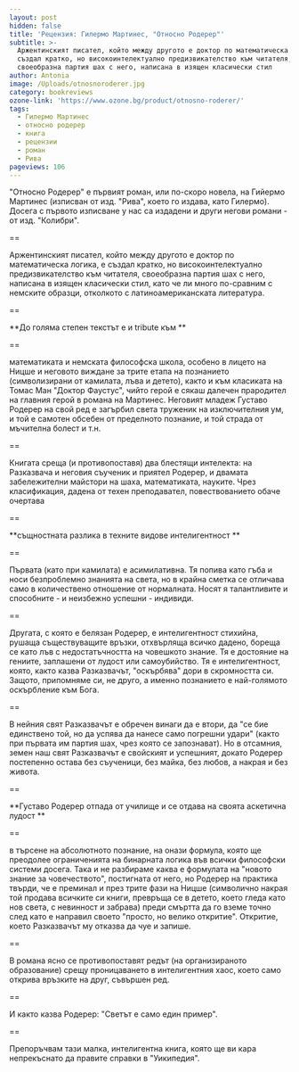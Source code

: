 ```yaml
---
layout: post
hidden: false
title: 'Рецензия: Гилермо Мартинес, "Относно Родерер"'
subtitle: >-
  Аржентинският писател, който между другото е доктор по математическа логика, е
  създал кратко, но високоинтелектуално предизвикателство към читателя,
  своеобразна партия шах с него, написана в изящен класически стил
author: Antonia
image: /Uploads/otnosnoroderer.jpg
category: bookreviews
ozone-link: 'https://www.ozone.bg/product/otnosno-roderer/'
tags:
  - Гилермо Мартинес
  - относно родерер
  - книга
  - рецензии
  - роман
  - Рива
pageviews: 106
---
```

"Относно Родерер" е първият роман, или по-скоро новела, на Гийермо Мартинес (изписван от изд. "Рива", което го издава, като Гилермо). Досега с първото изписване у нас са издадени и други негови романи - от изд. "Колибри". 

\==

Аржентинският писател, който между другото е доктор по математическа логика, е създал кратко, но високоинтелектуално предизвикателство към читателя, своеобразна партия шах с него, написана в изящен класически стил, като че ли много по-сравним с немските образци, отколкото с латиноамериканската литература. 

\==

**До голяма степен текстът е и tribute към **

\==

математиката и немската философска школа, особено в лицето на Ницше и неговото виждане за трите етапа на познанието (символизирани от камилата, лъва и детето), както и към класиката на Томас Ман "Доктор Фаустус", чийто герой е сякаш далечен прародител на главния герой в романа на Мартинес. Неговият младеж Густаво Родерер на свой ред е загърбил света труженик на изключителния ум, и той е самотен обсебен от пределното познание, и той страда от мъчителна болест и т.н. 

\==

Книгата среща (и противопоставя) два блестящи интелекта: на Разказвача и неговия съученик и приятел Родерер, и двамата забележителни майстори на шаха, математиката, науките. Чрез класификация, дадена от техен преподавател, повествованието обаче очертава 

\==

**същностната разлика в техните видове интелигентност **

\==

Първата (като при камилата) е асимилативна. Тя попива като гъба и носи безпроблемно знанията на света, но в крайна сметка се отличава само в количествено отношение от нормалната. Носят я талантливите и способните - и неизбежно успешни - индивиди. 

\==

Другата, с която е белязан Родерер, е интелигентност стихийна, рушаща съществуващите връзки, отхвърляща всичко дадено, бореща се като лъв с недостатъчността на човешкото знание. Тя е достояние на гениите, заплашени от лудост или самоубийство. Тя е интелигентност, която, както казва Разказвачът, "оскърбява" дори в скромността си. Защото, припомняме си, не друго, а именно познанието е най-голямото оскърбление към Бога. 

\==

В нейния свят Разказвачът е обречен винаги да е втори, да "се бие единствено той, но да успява да нанесе само погрешни удари" (както при първата им партия шах, чрез която се запознават). Но в отсамния, земен наш свят Разказвачът е свойският и успешният, докато Родерер постепенно остава без съученици, без майка, без любов, а накрая и без живота. 

\==

**Густаво Родерер отпада от училище и се отдава на своята аскетична лудост **

\==

в търсене на абсолютното познание, на онази формула, която ще преодолее ограниченията на бинарната логика във всички философски системи досега. Така и не разбираме каква е формулата на "новото знание за човечеството", постигната от него, но Родерер на практика твърди, че е преминал и през трите фази на Ницше (символично накрая той продава всичките си книги, превръща се в детето, което гледа като нов света, с невинност и забрава) преди смъртта да го вземе точно след като е направил своето "просто, но велико откритие". Откритие, което Разказвачът му отказва да чуе и запише. 

\==

В романа ясно се противопоставят редът (на организираното образование) срещу проницаването в интелигентния хаос, което само открива връзките на друг, съвършен ред.

\==

И както казва Родерер: "Светът е само един пример".

\==

Препоръчвам тази малка, интелигентна книга, която ще ви кара непрекъснато да правите справки в "Уикипедия".
